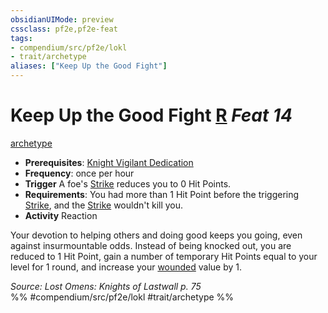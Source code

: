 ```yaml
---
obsidianUIMode: preview
cssclass: pf2e,pf2e-feat
tags:
- compendium/src/pf2e/lokl
- trait/archetype
aliases: ["Keep Up the Good Fight"]
---
```

# Keep Up the Good Fight  [R](rules/core-rulebook/chapter-9-playing-the-game.md#Actions "Reaction") *Feat 14*  
[archetype](rules/traits/archetype.md)  

- **Prerequisites**: [Knight Vigilant Dedication](compendium/feats/knight-vigilant-dedication-locg.md)
- **Frequency**: once per hour
- **Trigger** A foe's [Strike](rules/actions/strike.md) reduces you to 0 Hit Points.
- **Requirements**: You had more than 1 Hit Point before the triggering [Strike](rules/actions/strike.md), and the [Strike](rules/actions/strike.md) wouldn't kill you.
- **Activity** Reaction

Your devotion to helping others and doing good keeps you going, even against insurmountable odds. Instead of being knocked out, you are reduced to 1 Hit Point, gain a number of temporary Hit Points equal to your level for 1 round, and increase your [wounded](rules/conditions.md#Wounded) value by 1.

*Source: Lost Omens: Knights of Lastwall p. 75*  
%% #compendium/src/pf2e/lokl #trait/archetype %%